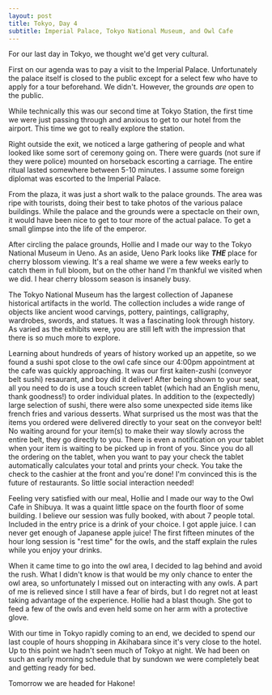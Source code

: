 ```yaml
---
layout: post
title: Tokyo, Day 4
subtitle: Imperial Palace, Tokyo National Museum, and Owl Cafe
---
```


For our last day in Tokyo, we thought we'd get very cultural.

First on our agenda was to pay a visit to the Imperial Palace. Unfortunately the palace itself is closed to the public except for a select few who have to apply for a tour beforehand. We didn't. However, the grounds _are_ open to the public.

While technically this was our second time at Tokyo Station, the first time we were just passing through and anxious to get to our hotel from the airport. This time we got to really explore the station.

Right outside the exit, we noticed a large gathering of people and what looked like some sort of ceremony going on. There were guards (not sure if they were police) mounted on horseback escorting a carriage. The entire ritual lasted somewhere between 5-10 minutes. I assume some foreign diplomat was escorted to the Imperial Palace.

From the plaza, it was just a short walk to the palace grounds. The area was ripe with tourists, doing their best to take photos of the various palace buildings. While the palace and the grounds were a spectacle on their own, it would have been nice to get to tour more of the actual palace. To get a small glimpse into the life of the emperor.

After circling the palace grounds, Hollie and I made our way to the Tokyo National Museum in Ueno. As an aside, Ueno Park looks like **_THE_** place for cherry blossom viewing. It's a real shame we were a few weeks early to catch them in full bloom, but on the other hand I'm thankful we visited when we did. I hear cherry blossom season is insanely busy.

The Tokyo National Museum has the largest collection of Japanese historical artifacts in the world. The collection includes a wide range of objects like ancient wood carvings, pottery, paintings, calligraphy, wardrobes, swords, and statues. It was a fascinating look through history. As varied as the exhibits were, you are still left with the impression that there is so much more to explore.

Learning about hundreds of years of history worked up an appetite, so we found a sushi spot close to the owl cafe since our 4:00pm appointment at the cafe was quickly approaching. It was our first kaiten-zushi (conveyor belt sushi) resaurant, and boy did it deliver! After being shown to your seat, all you need to do is use a touch screen tablet (which had an English menu, thank goodness!) to order individual plates. In addition to the (expectedly) large selection of sushi, there were also some unexpected side items like french fries and various desserts. What surprised us the most was that the items you ordered were delivered directly to your seat on the conveyor belt! No waiting around for your item(s) to make their way slowly across the entire belt, they go directly to you. There is even a notification on your tablet when your item is waiting to be picked up in front of you. Since you do all the ordering on the tablet, when you want to pay your check the tablet automatically calculates your total and prints your check. You take the check to the cashier at the front and you're done! I'm convinced this is the future of restaurants. So little social interaction needed!

Feeling very satisfied with our meal, Hollie and I made our way to the Owl Cafe in Shibuya. It was a quaint little space on the fourth floor of some building. I believe our session was fully booked, with about 7 people total. Included in the entry price is a drink of your choice. I got apple juice. I can never get enough of Japanese apple juice! The first fifteen minutes of the hour long session is "rest time" for the owls, and the staff explain the rules while you enjoy your drinks.

When it came time to go into the owl area, I decided to lag behind and avoid the rush. What I didn't know is that would be my only chance to enter the owl area, so unfortunately I missed out on interacting with any owls. A part of me is relieved since I still have a fear of birds, but I do regret not at least taking advantage of the experience. Hollie had a blast though. She got to feed a few of the owls and even held some on her arm with a protective glove. 

With our time in Tokyo rapidly coming to an end, we decided to spend our last couple of hours shopping in Akihabara since it's very close to the hotel. Up to this point we hadn't seen much of Tokyo at night. We had been on such an early morning schedule that by sundown we were completely beat and getting ready for bed.

Tomorrow we are headed for Hakone!